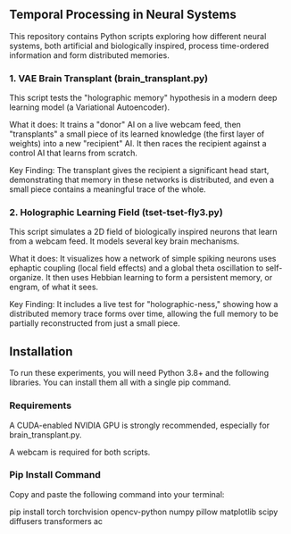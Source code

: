 ## Temporal Processing in Neural Systems
This repository contains Python scripts exploring how different neural systems, both artificial and biologically inspired,
process time-ordered information and form distributed memories.

### 1. VAE Brain Transplant (brain_transplant.py)
This script tests the "holographic memory" hypothesis in a modern deep learning model (a Variational Autoencoder).

What it does: It trains a "donor" AI on a live webcam feed, then "transplants" a small piece of its learned knowledge 
(the first layer of weights) into a new "recipient" AI. It then races the recipient against a control AI that learns from scratch.

Key Finding: The transplant gives the recipient a significant head start, demonstrating that memory in these networks 
is distributed, and even a small piece contains a meaningful trace of the whole.

### 2. Holographic Learning Field (tset-tset-fly3.py)
This script simulates a 2D field of biologically inspired neurons that learn from a webcam feed. It models several
key brain mechanisms.

What it does: It visualizes how a network of simple spiking neurons uses ephaptic coupling (local field effects) and 
a global theta oscillation to self-organize. It then uses Hebbian learning to form a persistent memory, or engram, of what it sees.

Key Finding: It includes a live test for "holographic-ness," showing how a distributed memory trace forms over time, 
allowing the full memory to be partially reconstructed from just a small piece.

## Installation
To run these experiments, you will need Python 3.8+ and the following libraries. You can install them all with a single 
pip command.

### Requirements
A CUDA-enabled NVIDIA GPU is strongly recommended, especially for brain_transplant.py.

A webcam is required for both scripts.

### Pip Install Command
Copy and paste the following command into your terminal:

pip install torch torchvision opencv-python numpy pillow matplotlib scipy diffusers transformers ac
